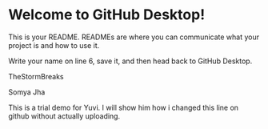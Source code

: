 # Welcome to GitHub Desktop!

This is your README. READMEs are where you can communicate what your project is and how to use it.

Write your name on line 6, save it, and then head back to GitHub Desktop.

TheStormBreaks

Somya Jha

This is a trial demo for Yuvi. I will show him how i changed this line on github without actually uploading.
